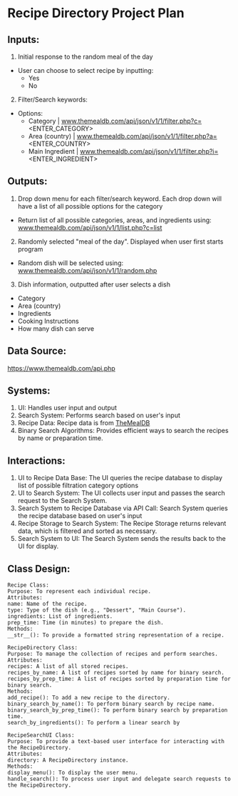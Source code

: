# Recipe Directory Project Plan

## Inputs:
1. Initial response to the random meal of the day
  - User can choose to select recipe by inputting:
    - Yes
    - No
2. Filter/Search keywords:
  - Options:     
    - Category | www.themealdb.com/api/json/v1/1/filter.php?c=<ENTER_CATEGORY>
    - Area (country) | www.themealdb.com/api/json/v1/1/filter.php?a=<ENTER_COUNTRY>
    - Main Ingredient | www.themealdb.com/api/json/v1/1/filter.php?i=<ENTER_INGREDIENT>
    
## Outputs: 
1. Drop down menu for each filter/search keyword. Each drop down will have a list of all possible options for the category
  - Return list of all possible categories, areas, and ingredients using: www.themealdb.com/api/json/v1/1/list.php?c=list
2. Randomly selected "meal of the day". Displayed when user first starts program
  - Random dish will be selected using: www.themealdb.com/api/json/v1/1/random.php
3. Dish information, outputted after user selects a dish
  - Category
  - Area (country)
  - Ingredients
  - Cooking Instructions
  - How many dish can serve

## Data Source:
https://www.themealdb.com/api.php

## Systems: 
1. UI: Handles user input and output
2. Search System: Performs search based on user's input
3. Recipe Data: Recipe data is from [TheMealDB](https://www.themealdb.com)
4. Binary Search Algorithms: Provides efficient ways to search the recipes by name or preparation time.

## Interactions: 
1. UI to Recipe Data Base: The UI queries the recipe database to display list of possible filtration category options
2. UI to Search System: The UI collects user input and passes the search request to the Search System.
3. Search System to Recipe Database via API Call: Search System queries the recipe database based on user's input
4. Recipe Storage to Search System: The Recipe Storage returns relevant data, which is filtered and sorted as necessary.
5. Search System to UI: The Search System sends the results back to the UI for display.

## Class Design:
```
Recipe Class:
Purpose: To represent each individual recipe.
Attributes:
name: Name of the recipe.
type: Type of the dish (e.g., "Dessert", "Main Course").
ingredients: List of ingredients.
prep_time: Time (in minutes) to prepare the dish.
Methods:
__str__(): To provide a formatted string representation of a recipe.
```
```
RecipeDirectory Class:
Purpose: To manage the collection of recipes and perform searches.
Attributes:
recipes: A list of all stored recipes.
recipes_by_name: A list of recipes sorted by name for binary search.
recipes_by_prep_time: A list of recipes sorted by preparation time for binary search.
Methods:
add_recipe(): To add a new recipe to the directory.
binary_search_by_name(): To perform binary search by recipe name.
binary_search_by_prep_time(): To perform binary search by preparation time.
search_by_ingredients(): To perform a linear search by 
```
```
RecipeSearchUI Class:
Purpose: To provide a text-based user interface for interacting with the RecipeDirectory.
Attributes:
directory: A RecipeDirectory instance.
Methods:
display_menu(): To display the user menu.
handle_search(): To process user input and delegate search requests to the RecipeDirectory.
```
